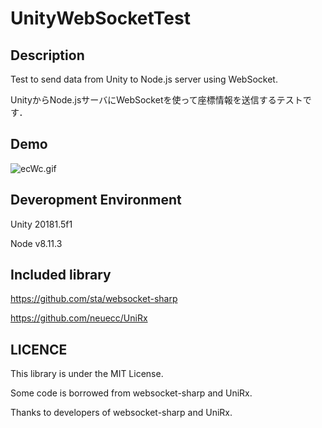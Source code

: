 # UnityWebSocketTest

## Description
Test to send data from Unity to Node.js server using WebSocket.

UnityからNode.jsサーバにWebSocketを使って座標情報を送信するテストです．

## Demo
![ecWc.gif](https://qiita-image-store.s3.amazonaws.com/0/181807/9a8e197f-c811-60de-7b50-a9594873651b.gif)

## Deveropment Environment
Unity 20181.5f1

Node v8.11.3

## Included library
https://github.com/sta/websocket-sharp

https://github.com/neuecc/UniRx

## LICENCE
This library is under the MIT License.

Some code is borrowed from websocket-sharp and UniRx.

Thanks to developers of websocket-sharp and UniRx.
